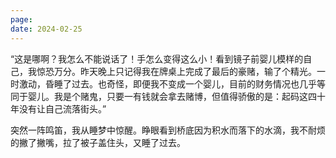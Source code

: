 ```yaml
---
page: 
date: 2024-02-25
---
```

“这是哪啊？我怎么不能说话了！手怎么变得这么小！看到镜子前婴儿模样的自己，我惊恐万分。昨天晚上只记得我在牌桌上完成了最后的豪赌，输了个精光。一时激动，昏睡了过去。也奇怪，即便我不变成一个婴儿，目前的财务情况也几乎等同于婴儿。我是个赌鬼，只要一有钱就会拿去赌博，但值得骄傲的是：起码这四十年没有让自己流落街头。”

突然一阵鸣笛，我从睡梦中惊醒。睁眼看到桥底因为积水而落下的水滴，我不耐烦的撇了撇嘴，拉了被子盖住头，又睡了过去。